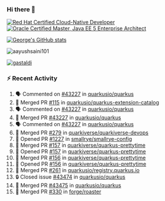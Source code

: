### Hi there 👋

<!--START_SECTION:badges-->
[![Red Hat Certified Cloud-Native Developer](https://images.credly.com/size/110x110/images/12ef4e4e-3d8d-4caf-9ab1-858c5bcb9619/image.png)](http://www.credly.com/badges/b6402e31-0894-48e6-b488-e2e551dcc809 "Red Hat Certified Cloud-Native Developer")
[![Oracle Certified Master, Java EE 5 Enterprise Architect](https://images.credly.com/size/110x110/images/1fa3549c-674c-4779-b3d6-d7d64eac2c23/Oracle-Certification-badge_OC-Master.png)](http://www.credly.com/badges/2565574e-b81d-410e-ab7d-24666ddcbe00 "Oracle Certified Master, Java EE 5 Enterprise Architect")
<!--END_SECTION:badges-->

[![George's GitHub stats](https://github-readme-stats.vercel.app/api?username=gastaldi&show=reviews,prs_merged&hide=contribs,prs&theme=transparent&show_icons=true)](https://github.com/anuraghazra/github-readme-stats)

<p align="left"> <img src="https://komarev.com/ghpvc/?username=gastaldi&label=Profile%20views&color=0e75b6&style=for-the-badge" alt="aayushsaini101" /> </p>

<p align="left"> <a href="https://github.com/ryo-ma/github-profile-trophy"><img src="https://github-profile-trophy.vercel.app/?username=gastaldi" alt="gastaldi" /></a> </p>

### :zap: Recent Activity

<!--START_SECTION:activity-->
1. 🗣 Commented on [#43227](https://github.com/quarkusio/quarkus/pull/43227#issuecomment-2374839819) in [quarkusio/quarkus](https://github.com/quarkusio/quarkus)
2. 🎉 Merged PR [#115](https://github.com/quarkusio/quarkus-extension-catalog/pull/115) in [quarkusio/quarkus-extension-catalog](https://github.com/quarkusio/quarkus-extension-catalog)
3. 🗣 Commented on [#43227](https://github.com/quarkusio/quarkus/pull/43227#issuecomment-2374511876) in [quarkusio/quarkus](https://github.com/quarkusio/quarkus)
4. 🎉 Merged PR [#43227](https://github.com/quarkusio/quarkus/pull/43227) in [quarkusio/quarkus](https://github.com/quarkusio/quarkus)
5. 🗣 Commented on [#43227](https://github.com/quarkusio/quarkus/pull/43227#issuecomment-2374487902) in [quarkusio/quarkus](https://github.com/quarkusio/quarkus)
6. 🎉 Merged PR [#279](https://github.com/quarkiverse/quarkiverse-devops/pull/279) in [quarkiverse/quarkiverse-devops](https://github.com/quarkiverse/quarkiverse-devops)
7. 💪 Opened PR [#1227](https://github.com/smallrye/smallrye-config/pull/1227) in [smallrye/smallrye-config](https://github.com/smallrye/smallrye-config)
8. 🎉 Merged PR [#157](https://github.com/quarkiverse/quarkus-prettytime/pull/157) in [quarkiverse/quarkus-prettytime](https://github.com/quarkiverse/quarkus-prettytime)
9. 💪 Opened PR [#157](https://github.com/quarkiverse/quarkus-prettytime/pull/157) in [quarkiverse/quarkus-prettytime](https://github.com/quarkiverse/quarkus-prettytime)
10. 🎉 Merged PR [#156](https://github.com/quarkiverse/quarkus-prettytime/pull/156) in [quarkiverse/quarkus-prettytime](https://github.com/quarkiverse/quarkus-prettytime)
11. 💪 Opened PR [#156](https://github.com/quarkiverse/quarkus-prettytime/pull/156) in [quarkiverse/quarkus-prettytime](https://github.com/quarkiverse/quarkus-prettytime)
12. 🎉 Merged PR [#261](https://github.com/quarkusio/registry.quarkus.io/pull/261) in [quarkusio/registry.quarkus.io](https://github.com/quarkusio/registry.quarkus.io)
13. 🔒 Closed issue [#43474](https://github.com/quarkusio/quarkus/issues/43474) in [quarkusio/quarkus](https://github.com/quarkusio/quarkus)
14. 🎉 Merged PR [#43475](https://github.com/quarkusio/quarkus/pull/43475) in [quarkusio/quarkus](https://github.com/quarkusio/quarkus)
15. 🎉 Merged PR [#330](https://github.com/forge/roaster/pull/330) in [forge/roaster](https://github.com/forge/roaster)
<!--END_SECTION:activity-->
